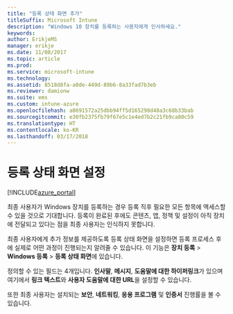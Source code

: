 ```yaml
---
title: "등록 상태 화면 추가"
titleSuffix: Microsoft Intune
description: "Windows 10 장치를 등록하는 사용자에게 인사하세요."
keywords: 
author: ErikjeMS
manager: erikje
ms.date: 11/08/2017
ms.topic: article
ms.prod: 
ms.service: microsoft-intune
ms.technology: 
ms.assetid: 8518d8fa-a0de-449d-89b6-8a33fad7b3eb
ms.reviewer: damionw
ms.suite: ems
ms.custom: intune-azure
ms.openlocfilehash: a8691572a25dbb94ff5d165298d48a3c68b33bab
ms.sourcegitcommit: e30fb2375fb79f67e5c1e4ed7b2c21fb9ca80c59
ms.translationtype: HT
ms.contentlocale: ko-KR
ms.lasthandoff: 03/17/2018
---
```

# <a name="set-up-an-enrollment-status-screen"></a>등록 상태 화면 설정

[!INCLUDE[azure_portal](./includes/azure_portal.md)]

최종 사용자가 Windows 장치를 등록하는 경우 등록 직후 필요한 모든 항목에 액세스할 수 있을 것으로 기대합니다. 등록이 완료된 후에도 콘텐츠, 앱, 정책 및 설정이 아직 장치에 전달되고 있다는 점을 최종 사용자는 인식하지 못합니다.

최종 사용자에게 추가 정보를 제공하도록 등록 상태 화면을 설정하면 등록 프로세스 후에 실제로 어떤 과정이 진행되는지 알려줄 수 있습니다. 이 기능은 **장치 등록** > **Windows 등록** > **등록 상태 화면**에 있습니다.

정의할 수 있는 필드는 4개입니다. **인사말**, **메시지**, **도움말에 대한 하이퍼링크**가 있으며 여기에서 **링크 텍스트**와 **사용자 도움말에 대한 URL**을 설정할 수 있습니다.

또한 최종 사용자는 설치되는 **보안**, **네트워킹**, **응용 프로그램** 및 **인증서** 진행률을 볼 수 있습니다.
